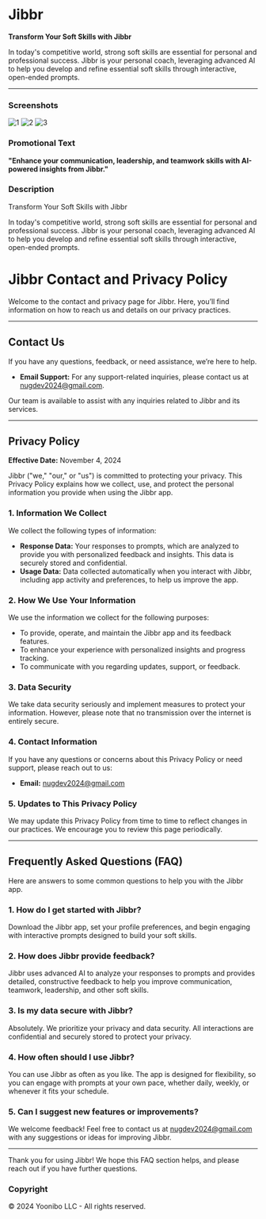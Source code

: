 # Jibbr

**Transform Your Soft Skills with Jibbr**

In today's competitive world, strong soft skills are essential for personal and professional success. Jibbr is your personal coach, leveraging advanced AI to help you develop and refine essential soft skills through interactive, open-ended prompts.

---

### Screenshots
![1](assets/screenshots/jibbr-1.png)
![2](assets/screenshots/jibbr-2.png)
![3](assets/screenshots/jibbr-3.png)

### Promotional Text
**"Enhance your communication, leadership, and teamwork skills with AI-powered insights from Jibbr."**

### Description
Transform Your Soft Skills with Jibbr

In today's competitive world, strong soft skills are essential for personal and professional success. Jibbr is your personal coach, leveraging advanced AI to help you develop and refine essential soft skills through interactive, open-ended prompts.


# Jibbr Contact and Privacy Policy

Welcome to the contact and privacy page for Jibbr. Here, you’ll find information on how to reach us and details on our privacy practices.

---

## Contact Us

If you have any questions, feedback, or need assistance, we’re here to help.

- **Email Support:** For any support-related inquiries, please contact us at [nugdev2024@gmail.com](mailto:nugdev2024@gmail.com).

Our team is available to assist with any inquiries related to Jibbr and its services.

---

## Privacy Policy

**Effective Date:** November 4, 2024

Jibbr ("we," "our," or "us") is committed to protecting your privacy. This Privacy Policy explains how we collect, use, and protect the personal information you provide when using the Jibbr app.

### 1. Information We Collect

We collect the following types of information:

- **Response Data:** Your responses to prompts, which are analyzed to provide you with personalized feedback and insights. This data is securely stored and confidential.
- **Usage Data:** Data collected automatically when you interact with Jibbr, including app activity and preferences, to help us improve the app.

### 2. How We Use Your Information

We use the information we collect for the following purposes:

- To provide, operate, and maintain the Jibbr app and its feedback features.
- To enhance your experience with personalized insights and progress tracking.
- To communicate with you regarding updates, support, or feedback.

### 3. Data Security

We take data security seriously and implement measures to protect your information. However, please note that no transmission over the internet is entirely secure.

### 4. Contact Information

If you have any questions or concerns about this Privacy Policy or need support, please reach out to us:

- **Email:** [nugdev2024@gmail.com](mailto:nugdev2024@gmail.com)

### 5. Updates to This Privacy Policy

We may update this Privacy Policy from time to time to reflect changes in our practices. We encourage you to review this page periodically.

---

## Frequently Asked Questions (FAQ)

Here are answers to some common questions to help you with the Jibbr app.

### 1. How do I get started with Jibbr?

Download the Jibbr app, set your profile preferences, and begin engaging with interactive prompts designed to build your soft skills.

### 2. How does Jibbr provide feedback?

Jibbr uses advanced AI to analyze your responses to prompts and provides detailed, constructive feedback to help you improve communication, teamwork, leadership, and other soft skills.

### 3. Is my data secure with Jibbr?

Absolutely. We prioritize your privacy and data security. All interactions are confidential and securely stored to protect your privacy.

### 4. How often should I use Jibbr?

You can use Jibbr as often as you like. The app is designed for flexibility, so you can engage with prompts at your own pace, whether daily, weekly, or whenever it fits your schedule.

### 5. Can I suggest new features or improvements?

We welcome feedback! Feel free to contact us at [nugdev2024@gmail.com](mailto:nugdev2024@gmail.com) with any suggestions or ideas for improving Jibbr.

---

Thank you for using Jibbr! We hope this FAQ section helps, and please reach out if you have further questions.

### Copyright
&copy; 2024 Yoonibo LLC - All rights reserved.
